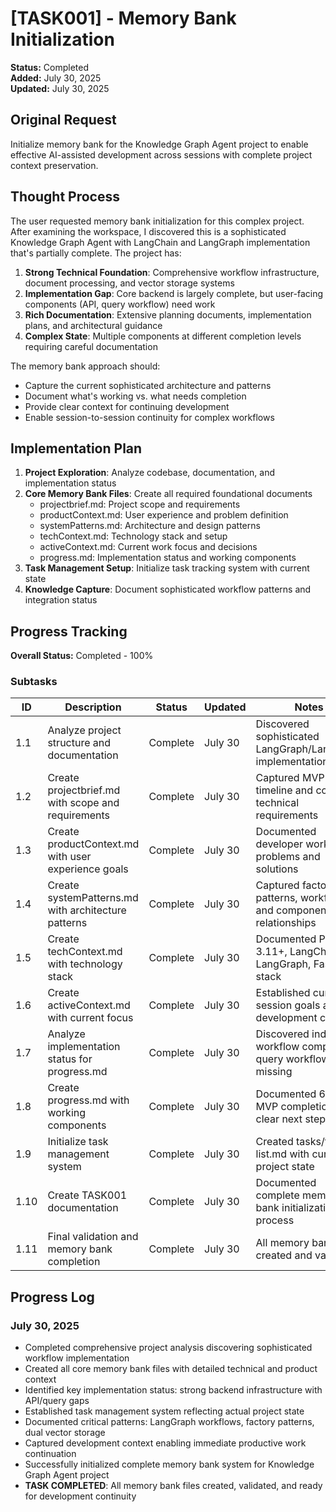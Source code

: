 # [TASK001] - Memory Bank Initialization

**Status:** Completed  
**Added:** July 30, 2025  
**Updated:** July 30, 2025

## Original Request
Initialize memory bank for the Knowledge Graph Agent project to enable effective AI-assisted development across sessions with complete project context preservation.

## Thought Process
The user requested memory bank initialization for this complex project. After examining the workspace, I discovered this is a sophisticated Knowledge Graph Agent with LangChain and LangGraph implementation that's partially complete. The project has:

1. **Strong Technical Foundation**: Comprehensive workflow infrastructure, document processing, and vector storage systems
2. **Implementation Gap**: Core backend is largely complete, but user-facing components (API, query workflow) need work  
3. **Rich Documentation**: Extensive planning documents, implementation plans, and architectural guidance
4. **Complex State**: Multiple components at different completion levels requiring careful documentation

The memory bank approach should:
- Capture the current sophisticated architecture and patterns
- Document what's working vs. what needs completion
- Provide clear context for continuing development
- Enable session-to-session continuity for complex workflows

## Implementation Plan
1. **Project Exploration**: Analyze codebase, documentation, and implementation status
2. **Core Memory Bank Files**: Create all required foundational documents
   - projectbrief.md: Project scope and requirements
   - productContext.md: User experience and problem definition  
   - systemPatterns.md: Architecture and design patterns
   - techContext.md: Technology stack and setup
   - activeContext.md: Current work focus and decisions
   - progress.md: Implementation status and working components
3. **Task Management Setup**: Initialize task tracking system with current state
4. **Knowledge Capture**: Document sophisticated workflow patterns and integration status

## Progress Tracking

**Overall Status:** Completed - 100%

### Subtasks
| ID | Description | Status | Updated | Notes |
|----|-------------|--------|---------|-------|
| 1.1 | Analyze project structure and documentation | Complete | July 30 | Discovered sophisticated LangGraph/LangChain implementation |
| 1.2 | Create projectbrief.md with scope and requirements | Complete | July 30 | Captured MVP timeline and core technical requirements |
| 1.3 | Create productContext.md with user experience goals | Complete | July 30 | Documented developer workflow problems and solutions |
| 1.4 | Create systemPatterns.md with architecture patterns | Complete | July 30 | Captured factory patterns, workflows, and component relationships |
| 1.5 | Create techContext.md with technology stack | Complete | July 30 | Documented Python 3.11+, LangChain, LangGraph, FastAPI stack |
| 1.6 | Create activeContext.md with current focus | Complete | July 30 | Established current session goals and development context |
| 1.7 | Analyze implementation status for progress.md | Complete | July 30 | Discovered indexing workflow complete, query workflow missing |
| 1.8 | Create progress.md with working components | Complete | July 30 | Documented 60% MVP completion with clear next steps |
| 1.9 | Initialize task management system | Complete | July 30 | Created tasks/task-list.md with current project state |
| 1.10 | Create TASK001 documentation | Complete | July 30 | Documented complete memory bank initialization process |
| 1.11 | Final validation and memory bank completion | Complete | July 30 | All memory bank files created and validated

## Progress Log
### July 30, 2025
- Completed comprehensive project analysis discovering sophisticated workflow implementation
- Created all core memory bank files with detailed technical and product context
- Identified key implementation status: strong backend infrastructure with API/query gaps
- Established task management system reflecting actual project state
- Documented critical patterns: LangGraph workflows, factory patterns, dual vector storage
- Captured development context enabling immediate productive work continuation
- Successfully initialized complete memory bank system for Knowledge Graph Agent project
- **TASK COMPLETED**: All memory bank files created, validated, and ready for development continuity
